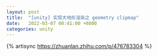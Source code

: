```yaml
---
layout: post
title:  "[unity] 实现大地形渲染之 geometry clipmap"
date:   2022-03-07 00:41:00 +0800
categories: unity
---
```

{% artisync https://zhuanlan.zhihu.com/p/476783304 %}